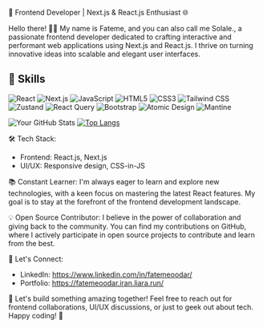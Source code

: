🚀 Frontend Developer | Next.js & React.js Enthusiast 🌐

Hello there! 👩‍💻 My name is Fateme, and you can also call me Solale., a passionate frontend developer dedicated to crafting interactive and performant web applications using Next.js and React.js. I thrive on turning innovative ideas into scalable and elegant user interfaces.

## 💼 Skills

![React](https://img.shields.io/badge/-React-61DAFB?logo=react&logoColor=white&style=flat)  ![Next.js](https://img.shields.io/badge/-Next.js-000000?logo=next.js&logoColor=white&style=flat)  ![JavaScript](https://img.shields.io/badge/-JavaScript-F7DF1E?logo=javascript&logoColor=white&style=flat) ![HTML5](https://img.shields.io/badge/-HTML5-E34F26?logo=html5&logoColor=white&style=flat)  ![CSS3](https://img.shields.io/badge/-CSS3-1572B6?logo=css3&logoColor=white&style=flat)  ![Tailwind CSS](https://img.shields.io/badge/-Tailwind_CSS-38B2AC?logo=tailwind-css&logoColor=white&style=flat)  ![Zustand](https://img.shields.io/badge/-Zustand-000000?logo=zustand&logoColor=white&style=flat)  ![React Query](https://img.shields.io/badge/-React_Query-FF4154?logo=react-query&logoColor=white&style=flat)  ![Bootstrap](https://img.shields.io/badge/-Bootstrap-7952B3?logo=bootstrap&logoColor=white&style=flat)  ![Atomic Design](https://img.shields.io/badge/-Atomic_Design-E10098?style=flat)  ![Mantine](https://img.shields.io/badge/-Mantine-0F86C0?logo=mantine&logoColor=white&style=flat)

![Your GitHub Stats](https://github-readme-stats.vercel.app/api?username=FatemeOodar1996&show_icons=true&theme=radical) [![Top Langs](https://github-readme-stats.vercel.app/api/top-langs/?username=FatemeOodar1996&layout=compact)](https://github.com/anuraghazra/github-readme-stats)


🛠️ Tech Stack:
- Frontend: React.js, Next.js
- UI/UX: Responsive design, CSS-in-JS

📚 Constant Learner:
I'm always eager to learn and explore new technologies, with a keen focus on mastering the latest React features. My goal is to stay at the forefront of the frontend development landscape.

💡 Open Source Contributor:
I believe in the power of collaboration and giving back to the community. You can find my contributions on GitHub, where I actively participate in open source projects to contribute and learn from the best.

🔗 Let's Connect:
- LinkedIn: https://www.linkedin.com/in/fatemeoodar/
- Portfolio: https://fatemeoodar.iran.liara.run/

🌟 Let's build something amazing together! Feel free to reach out for frontend collaborations, UI/UX discussions, or just to geek out about tech. Happy coding! 🚀
